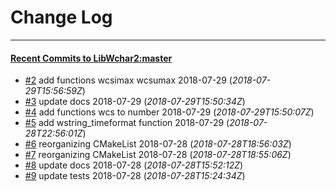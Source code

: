 
# Change Log
----------

#### [Recent Commits to LibWchar2:master](https://github.com/ClnViewer/LibWchar2/commits/master.atom)

- [#2](https://github.com/ClnViewer/LibWchar2/commit/5118fb443a69c146d3af4eefd45ce2c39daee478)  	add functions wcsimax wcsumax 2018-07-29 (*2018-07-29T15:56:59Z*)
- [#3](https://github.com/ClnViewer/LibWchar2/commit/38fbb16ce2d01d8164e366ad3b0a958ca9349daa)  	update docs 2018-07-29 (*2018-07-29T15:50:34Z*)
- [#4](https://github.com/ClnViewer/LibWchar2/commit/b157bc72031c03409f53c738671cb44477ee365b)  	add functions wcs to number 2018-07-29 (*2018-07-29T15:50:07Z*)
- [#5](https://github.com/ClnViewer/LibWchar2/commit/237aa7bf73f67adcdce7213e3e9cf49ee6df940c)  	add wstring_timeformat function 2018-07-29 (*2018-07-28T22:56:01Z*)
- [#6](https://github.com/ClnViewer/LibWchar2/commit/d56aa5b322a3054cb2267aaf92980b6549884321)  	reorganizing CMakeList 2018-07-28 (*2018-07-28T18:56:03Z*)
- [#7](https://github.com/ClnViewer/LibWchar2/commit/fffb546b29c9360f2f3876bcae597a561c079eb6)  	reorganizing CMakeList 2018-07-28 (*2018-07-28T18:55:06Z*)
- [#8](https://github.com/ClnViewer/LibWchar2/commit/af48511d1c94d0f0fdef0f56452d6e8515a2df20)  	update docs 2018-07-28 (*2018-07-28T15:52:12Z*)
- [#9](https://github.com/ClnViewer/LibWchar2/commit/0aef1bad7ed349d144334cea28d1c9453e510ab2)  	update tests 2018-07-28 (*2018-07-28T15:24:34Z*)
